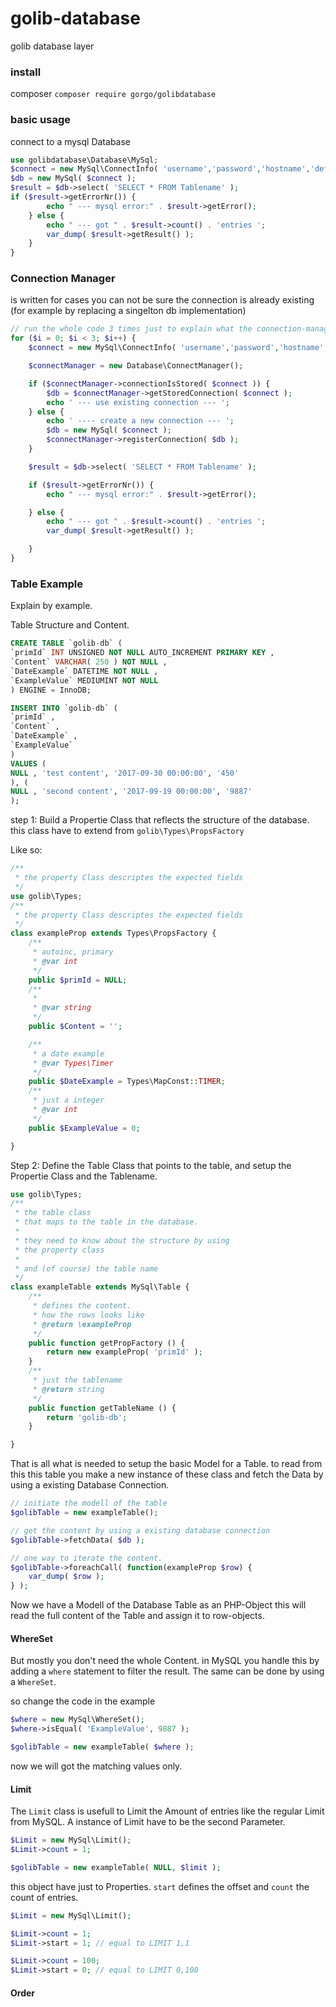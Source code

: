 # golib-database
golib database layer

### install

composer `composer require gorgo/golibdatabase`

### basic usage

connect to a mysql Database

```php
use golibdatabase\Database\MySql;
$connect = new MySql\ConnectInfo( 'username','password','hostname','default_shema' );
$db = new MySql( $connect );
$result = $db->select( 'SELECT * FROM Tablename' );
if ($result->getErrorNr()) {
        echo " --- mysql error:" . $result->getError();
    } else {
        echo " --- got " . $result->count() . 'entries ';
        var_dump( $result->getResult() );
    }
}
```


### Connection Manager

is written for cases you can not be sure the connection is already existing (for example by replacing a singelton db implementation)

```php
// run the whole code 3 times just to explain what the connection-manager is doing
for ($i = 0; $i < 3; $i++) {
    $connect = new MySql\ConnectInfo( 'username','password','hostname','default_shema' );

    $connectManager = new Database\ConnectManager();

    if ($connectManager->connectionIsStored( $connect )) {
        $db = $connectManager->getStoredConnection( $connect );
        echo ' --- use existing connection --- ';
    } else {
        echo ' ---- create a new connection --- ';
        $db = new MySql( $connect );
        $connectManager->registerConnection( $db );
    }

    $result = $db->select( 'SELECT * FROM Tablename' );

    if ($result->getErrorNr()) {
        echo " --- mysql error:" . $result->getError();

    } else {
        echo " --- got " . $result->count() . 'entries ';
        var_dump( $result->getResult() );

    }
}

```

### Table Example

Explain by example.

Table Structure and Content.
```sql
CREATE TABLE `golib-db` (
`primId` INT UNSIGNED NOT NULL AUTO_INCREMENT PRIMARY KEY ,
`Content` VARCHAR( 250 ) NOT NULL ,
`DateExample` DATETIME NOT NULL ,
`ExampleValue` MEDIUMINT NOT NULL
) ENGINE = InnoDB;

INSERT INTO `golib-db` (
`primId` ,
`Content` ,
`DateExample` ,
`ExampleValue`
)
VALUES (
NULL , 'test content', '2017-09-30 00:00:00', '450'
), (
NULL , 'second content', '2017-09-19 00:00:00', '9887'
);
```

step 1: Build a Propertie Class that reflects the structure of the database.
this class have to extend from `golib\Types\PropsFactory`

Like so:

```php
/**
 * the property Class descriptes the expected fields
 */
use golib\Types;
/**
 * the property Class descriptes the expected fields
 */
class exampleProp extends Types\PropsFactory {
    /**
     * autoinc, primary
     * @var int
     */
    public $primId = NULL;
    /**
     *
     * @var string
     */
    public $Content = '';

    /**
     * a date example
     * @var Types\Timer
     */
    public $DateExample = Types\MapConst::TIMER;
    /**
     * just a integer
     * @var int
     */
    public $ExampleValue = 0;

}

```

Step 2: Define the Table Class that points to the table, and setup the Propertie Class and the Tablename.

```php
use golib\Types;
/**
 * the table class
 * that maps to the table in the database.
 *
 * they need to know about the structure by using
 * the property class
 *
 * and (of course) the table name
 */
class exampleTable extends MySql\Table {
    /**
     * defines the content.
     * how the rows looks like
     * @return \exampleProp
     */
    public function getPropFactory () {
        return new exampleProp( 'primId' );
    }
    /**
     * just the tablename
     * @return string
     */
    public function getTableName () {
        return 'golib-db';
    }

}

```

That is all what is needed to setup the basic Model for a Table.
to read from this this table you make a new instance of these class
and fetch the Data by using a existing Database Connection.


```php
// initiate the modell of the table
$golibTable = new exampleTable();

// get the content by using a existing database connection
$golibTable->fetchData( $db );

// one way to iterate the content.
$golibTable->foreachCall( function(exampleProp $row) {
    var_dump( $row );
} );
```

Now we have a Modell of the Database Table as an PHP-Object this will read the full
content of the Table and assign it to row-objects.

#### WhereSet

But mostly you don't need the whole Content. in MySQL you handle this by adding
a `where` statement to filter the result.
The same can be done by using a `WhereSet`.

so change the code in the example

```php
$where = new MySql\WhereSet();
$where->isEqual( 'ExampleValue', 9887 );

$golibTable = new exampleTable( $where );
```

now we will got the matching values only.


#### Limit

The `Limit` class is usefull to Limit the Amount of entries like the regular
Limit from MySQL. A instance of Limit have to be the second Parameter.

```php
$Limit = new MySql\Limit();
$Limit->count = 1;

$golibTable = new exampleTable( NULL, $limit );
```

this object have just to Properties. `start` defines the offset and `count` the
count of entries.

```php
$Limit = new MySql\Limit();

$Limit->count = 1;
$Limit->start = 1; // equal to LIMIT 1,1

$Limit->count = 100;
$Limit->start = 0; // equal to LIMIT 0,100
```

#### Order


